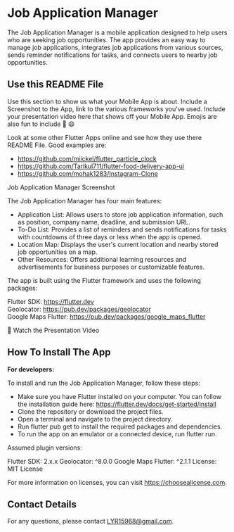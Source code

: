 # Job Application Manager

The Job Application Manager is a mobile application designed to help users who are seeking job opportunities. The app provides an easy way to manage job applications, integrates job applications from various sources, sends reminder notifications for tasks, and connects users to nearby job opportunities.

## Use this README File 

Use this section to show us what your Mobile App is about.   Include a Screenshot to the App, link to the various frameworks you've used. Include your presentation video here that shows off your Mobile App.   Emojis are also fun to include 📱 😄

Look at some other Flutter Apps online and see how they use there README File.  Good examples are:

- https://github.com/miickel/flutter_particle_clock
- https://github.com/Tarikul711/flutter-food-delivery-app-ui    
- https://github.com/mohak1283/Instagram-Clone

Job Application Manager Screenshot

The Job Application Manager has four main features:

- Application List: Allows users to store job application information, such as position, company name, deadline, and submission URL.
- To-Do List: Provides a list of reminders and sends notifications for tasks with countdowns of three days or less when the app is opened.
- Location Map: Displays the user's current location and nearby stored job opportunities on a map.
- Other Resources: Offers additional learning resources and advertisements for business purposes or customizable features.

The app is built using the Flutter framework and uses the following packages:

Flutter SDK: https://flutter.dev  
Geolocator: https://pub.dev/packages/geolocator  
Google Maps Flutter: https://pub.dev/packages/google_maps_flutter  

🎥 Watch the Presentation Video


## How To Install The App

**For developers:**

To install and run the Job Application Manager, follow these steps:

- Make sure you have Flutter installed on your computer. You can follow the installation guide here: https://flutter.dev/docs/get-started/install
- Clone the repository or download the project files.
- Open a terminal and navigate to the project directory.
- Run flutter pub get to install the required packages and dependencies.
- To run the app on an emulator or a connected device, run flutter run.

Assumed plugin versions:

Flutter SDK: 2.x.x
Geolocator: ^8.0.0
Google Maps Flutter: ^2.1.1
License: MIT License

For more information on licenses, you can visit https://choosealicense.com.

##  Contact Details

For any questions, please contact LYR15968@gmail.com.
